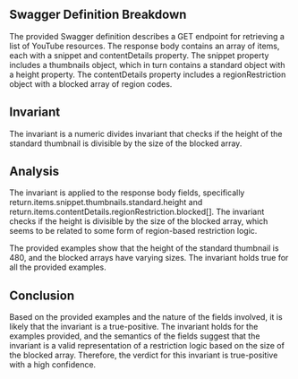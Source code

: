 ## Swagger Definition Breakdown
The provided Swagger definition describes a GET endpoint for retrieving a list of YouTube resources. The response body contains an array of items, each with a snippet and contentDetails property. The snippet property includes a thumbnails object, which in turn contains a standard object with a height property. The contentDetails property includes a regionRestriction object with a blocked array of region codes.

## Invariant
The invariant is a numeric divides invariant that checks if the height of the standard thumbnail is divisible by the size of the blocked array.

## Analysis
The invariant is applied to the response body fields, specifically return.items.snippet.thumbnails.standard.height and return.items.contentDetails.regionRestriction.blocked[]. The invariant checks if the height is divisible by the size of the blocked array, which seems to be related to some form of region-based restriction logic.

The provided examples show that the height of the standard thumbnail is 480, and the blocked arrays have varying sizes. The invariant holds true for all the provided examples.

## Conclusion
Based on the provided examples and the nature of the fields involved, it is likely that the invariant is a true-positive. The invariant holds for the examples provided, and the semantics of the fields suggest that the invariant is a valid representation of a restriction logic based on the size of the blocked array. Therefore, the verdict for this invariant is true-positive with a high confidence.
